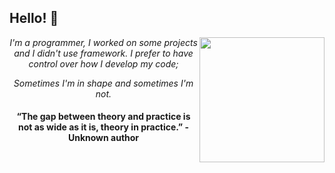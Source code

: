 <h2>Hello! 👋</h2>

<img align = "right" src = "https://github.com/rajput2107/rajput2107/blob/master/Assets/Developer.gif" width = '200' />

<div align="center">

 <p><em>I'm a programmer, I worked on some projects and I didn't use framework. I prefer to have control over how I develop my code;</em></p>

 <p><em>Sometimes I'm in shape and sometimes I'm not.</em><p>

  #### “The gap between theory and practice is not as wide as it is, theory in practice.” - Unknown author 





